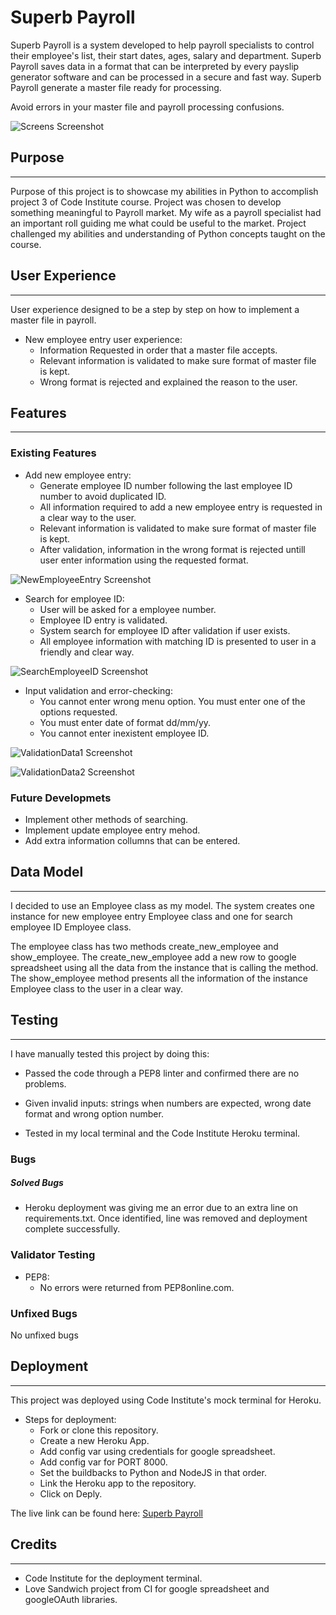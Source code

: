 # Superb Payroll

Superb Payroll is a system developed to help payroll specialists to control their employee's list, their start dates, ages, salary and department.
Superb Payroll saves data in a format that can be interpreted by every payslip generator software and can be processed in a secure and fast way. Superb Payroll generate a master file ready for processing.

Avoid errors in your master file and payroll processing confusions.

![Screens Screenshot](screens-screenshot.png)

## Purpose 
------

Purpose of this project is to showcase my abilities in Python to accomplish project 3 of Code Institute course. 
Project was chosen to develop something meaningful to Payroll market. My wife as a payroll specialist had an important roll guiding me what could be useful to the market.
Project challenged my abilities and understanding of Python concepts taught on the course.

## User Experience
------

User experience designed to be a step by step on how to implement a master file in payroll.

- New employee entry user experience:
    - Information Requested in order that a master file accepts.
    - Relevant information is validated to make sure format of master file is kept.
    - Wrong format is rejected and explained the reason to the user.

## Features
------

### Existing Features

- Add new employee entry:
    - Generate employee ID number following the last employee ID number to avoid duplicated ID.
    - All information required to add a new employee entry is requested in a clear way to the user.
    - Relevant information is validated to make sure format of master file is kept.
    - After validation, information in the wrong format is rejected untill user enter information using the requested format.

![NewEmployeeEntry Screenshot](newentry-screenshot.png)

- Search for employee ID:
    - User will be asked for a employee number.
    - Employee ID entry is validated.
    - System search for employee ID after validation if user exists.
    - All employee information with matching ID is presented to user in a friendly and clear way.

![SearchEmployeeID Screenshot](search-screenshot.png)

- Input validation and error-checking:
    - You cannot enter wrong menu option. You must enter one of the options requested.
    - You must enter date of format dd/mm/yy.
    - You cannot enter inexistent employee ID.

![ValidationData1 Screenshot](validation1-screenshot.png)

![ValidationData2 Screenshot](validation2-screenshot.png)

### Future Developmets

- Implement other methods of searching. 
- Implement update employee entry mehod.
- Add extra information collumns that can be entered.


## Data Model
------

I decided to use an Employee class as my model. The system creates one instance for new employee entry Employee class and one for search employee ID Employee class.

The employee class has two methods create_new_employee and show_employee.
The create_new_employee add a new row to google spreadsheet using all the data from the instance that is calling the method.
The show_employee method presents all the information of the instance Employee class to the user in a clear way.

## Testing
------

I have manually tested this project by doing this:

- Passed the code through a PEP8 linter and confirmed there are no problems.

- Given invalid inputs: strings when numbers are expected, wrong date format and wrong option number.

- Tested in my local terminal and the Code Institute Heroku terminal.

### Bugs

##### Solved Bugs

- Heroku deployment was giving me an error due to an extra line on requirements.txt. Once identified, line was removed and deployment complete successfully.

### Validator Testing

- PEP8: 
    - No errors were returned from PEP8online.com.

### Unfixed Bugs
No unfixed bugs

## Deployment
------

This project was deployed using Code Institute's mock terminal for Heroku.

- Steps for deployment:
    - Fork or clone this repository.
    - Create a new Heroku App.
    - Add config var using credentials for google spreadsheet.
    - Add config var for PORT 8000.
    - Set the buildbacks to Python and NodeJS in that order.
    - Link the Heroku app to the repository.
    - Click on Deply.

The live link can be found here: <a href="https://superb-payroll.herokuapp.com/" target="_blank">Superb Payroll</a>

## Credits
------
- Code Institute for the deployment terminal.
- Love Sandwich project from CI for google spreadsheet and googleOAuth libraries.